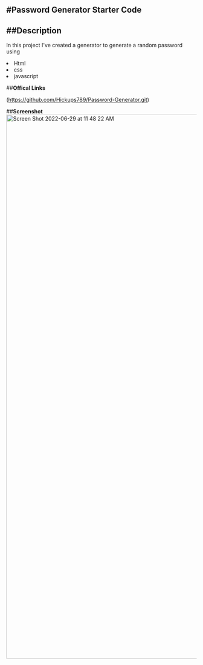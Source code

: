 #**Password Generator Starter Code**
---
##**Description**
---
In this project I've created a generator to generate a random password using

<li>Html</li>
<li>css</li>
<li>javascript</li>

##**Offical Links**

(https://github.com/Hickups789/Password-Generator.git)

##**Screenshot**
<img width="1436" alt="Screen Shot 2022-06-29 at 11 48 22 AM" src="https://user-images.githubusercontent.com/105450365/176487382-2e659e86-2ddf-4da8-8aa7-02a849bfd685.png">


